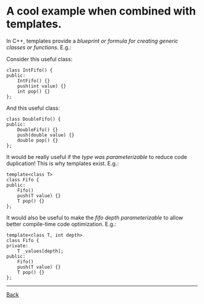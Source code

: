 # A cool example when combined with templates.

In C++, templates provide a *blueprint or formula for creating generic classes or functions*. E.g.:

Consider this useful class:
```
class IntFifo() {
public:
    IntFifo() {}
    push(int value) {}
    int pop() {}
};
```

And this useful class:
```
class DoubleFifo() {
public:
    DoubleFifo() {}
    push(double value) {}
    double pop() {}
};
```

It would be really useful if the *type was parameterizable* to reduce code duplication! This is why templates exist. E.g.:
```
template<class T>
class Fifo {
public:
    Fifo()
    push(T value) {}
    T pop() {}
};
```

It would also be useful to make the *fifo depth parameterizable* to allow better compile-time code optimization. E.g.:
```
template<class T, int depth>
class Fifo {
private:
    T _values[depth];
public:
    Fifo()
    push(T value) {}
    T pop() {}
};
```


---

[Back](../README.md)